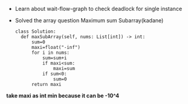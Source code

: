 * Learn about wait-flow-graph to check deadlock for single instance
* Solved the array question Maximum sum Subarray(kadane)
    
  ```
  class Solution:
    def maxSubArray(self, nums: List[int]) -> int:
        sum=0
        maxi=float("-inf")
        for i in nums:
            sum=sum+i
            if maxi<sum:
                maxi=sum
            if sum<0:
                sum=0
        return maxi
  ```
<strong>take maxi as int min because it can be -10^4</strong>
